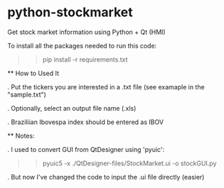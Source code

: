 # python-stockmarket
Get stock market information using Python + Qt (HMI)

To install all the packages needed to run this code:
>> pip install -r requirements.txt

** How to Used It

. Put the tickers you are interested in a .txt file (see examaple in the "sample.txt")

. Optionally, select an output file name (.xls)

. Braziliian Ibovespa index should be entered as IBOV


** Notes:

. I used to convert GUI from QtDesigner using 'pyuic':
>> pyuic5 -x ./QtDesigner-files/StockMarket.ui -o stockGUI.py

. But now I've changed the code to input the .ui file directly (easier)
